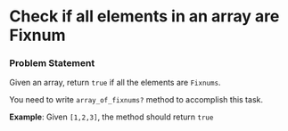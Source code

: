 # Check if all elements in an array are Fixnum

### Problem Statement
Given an array, return `true` if all the elements are `Fixnums`.

You need to write `array_of_fixnums?` method to accomplish this task.

**Example**:
Given `[1,2,3]`, the method should return `true`